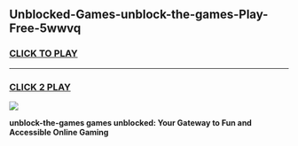 
## Unblocked-Games-unblock-the-games-Play-Free-5wwvq
<h3>
<a href="https://premium76.site?title=unblock-the-games&ref=22A">CLICK TO PLAY</a></h3>
<hr>

<h3>
<a href="https://premium76.site?title=unblock-the-games&ref=22A">CLICK 2 PLAY</a>
  
</h3>

<a href="https://premium76.site?title=unblock-the-games&ref=22A"><img src="https://clearcache.store/games.png"></a>


**unblock-the-games games unblocked: Your Gateway to Fun and Accessible Online Gaming**
